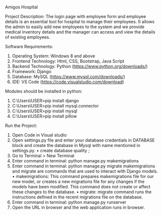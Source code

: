 Amigos Hospital

Project Description:
The login page with employee form and employee details is an essential tool for hospital to manage their employees. It allows the admin to easily add new employees to the system and we provide medical inventory details and the manager can access and view the details of existing employees.

Software Requirements: 
1. Operating System: Windows 8 and above 
2. Frontend Technology: Html, CSS, Bootstrap, Java Script 
3. Backend Technology: Python (https://www.python.org/downloads/) 
4. Framework: Django 
5. Database: MySQL (https://www.mysql.com/downloads/) 
6. IDE: VS Code (https://code.visualstudio.com/download)

Modules should be installed in python:
1. C:\Users\USER>pip install django
2. C:\Users\USER>pip install mysql.connector
3. C:\Users\USER>pip install mysql
4. C:\Users\USER>pip install pillow

Run the Project:
1. Open Code in Visual studio 
2. Open settings.py file and enter your database credentials in DATABASE block and create the database in Mysql with name mentioned in settings.py. 
•	create  database quality ;
3. Go to Terminal > New Terminal
4. Enter command in terminal: python manage.py makemigrations
5. Enter command in terminal: python manage.py migrate
makemigrations and migrate are commands that are used to interact with Django models.
•	makemigrations: This command prepares makemigrations file for our new model, or creates a new migrations file for any changes if the models have been modified. This command does not create or affect these changes to the database.
•	migrate: migrate command runs the instructions defined in the recent migrations file on the database.
5. Enter command in terminal: python manage.py runserver
6. Open the URL in browser and the web application runs in browser.
